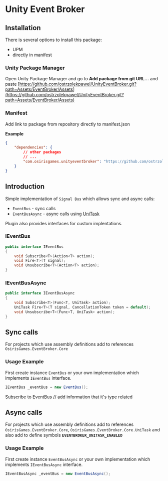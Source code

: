 # Unity Event Broker

## Installation

There is several options to install this package:
- UPM
- directly in manifest

### Unity Package Manager

Open Unity Package Manager and go to **Add package from git URL...** and paste [https://github.com/ostrzolekpawel/UnityEventBroker.git?path=Assets/EventBroker/Assets](https://github.com/ostrzolekpawel/UnityEventBroker.git?path=Assets/EventBroker/Assets)

### Manifest
Add link to package from repository directly to manifest.json

**Example**
```json
{
    "dependencies": {
        // other packages
        // ...
        "com.osirisgames.unityeventbroker": "https://github.com/ostrzolekpawel/UnityEventBroker.git?path=Assets/EventBroker/Assets"
    }
}
```

## Introduction

Simple implementation of `Signal Bus` which allows sync and async calls:
- `EventBus` - sync calls
- `EventBusAsync` - async calls using [UniTask](https://github.com/Cysharp/UniTask)

Plugin also provides interfaces for custom implentations.

### IEventBus

```cs
public interface IEventBus
{
    void Subscribe<T>(Action<T> action);
    void Fire<T>(T signal);
    void Unsubscribe<T>(Action<T> action);
}
```


### IEventBusAsync

```cs
public interface IEventBusAsync
{
    void Subscribe<T>(Func<T, UniTask> action);
    UniTask Fire<T>(T signal, CancellationToken token = default);
    void Unsubscribe<T>(Func<T, UniTask> action);
}
```

## Sync calls

For projects which use assembly definitions add to references `OsirisGames.EventBroker.Core`

### Usage Example

First create instance `EventBus` or your own implementation which implements `IEventBus` interface.

```cs
IEventBus _eventBus = new EventBus();
```

Subscribe to EventBus // add information that it's type related

## Async calls

For projects which use assembly definitions add to references `OsirisGames.EventBroker.Core`, `OsirisGames.EventBroker.Core.UniTask`
and also add to define symbols **`EVENTBROKER_UNITASK_ENABLED`**

### Usage Example

First create instance `EventBusAsync` or your own implementation which implements `IEventBusAsync` interface.

```cs
IEventBusAsync _eventBus = new EventBusAsync();
```